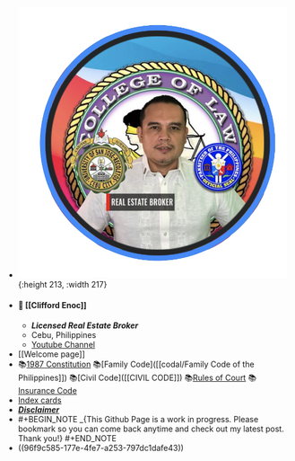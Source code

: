 - ![paksiteer-clifford-enoc.png](../assets/paksiteer-clifford-enoc_1666949696061_0.png){:height 213, :width 217}
- #### 🙌 **[[Clifford Enoc]]**
	- ***Licensed Real Estate Broker***
	- Cebu, Philippines
	- [Youtube Channel](https://www.youtube.com/cliffordenoc)
- [[Welcome page]]
- 📚[1987 Constitution]([[CONSTI_1987_Annotated]]) 📚[Family Code]([[codal/Family Code of the Philippines]]) 📚[Civil Code]([[CIVIL CODE]]) 📚[Rules of Court]([[ROC_Annotated]]) 📚[Insurance Code]([[codal/Special_Laws/The_Insurance_Code]])
- [Index cards]([[Index_Cards]])
- [***Disclaimer***](((635b3d4a-3926-469b-8dd5-980f6f7c1721)))
- #+BEGIN_NOTE
  _{This Github Page is a work in progress. Please bookmark so you can come back anytime and check out my latest post. Thank you!}
  #+END_NOTE
- ((96f9c585-177e-4fe7-a253-797dc1dafe43))